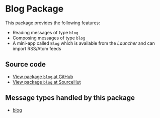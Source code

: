# Blog Package

This package provides the following features:

* Reading messages of type `blog`
* Composing messages of type `blog`
* A mini-app called `Blog` which is available from the _Launcher_ and can import RSS/Atom feeds

## Source code
* [View package `blog` at GitHub](https://github.com/soapdog/patchfox/blob/master/src/packages/blog) 
* [View package `blog` at SourceHut](https://git.sr.ht/~soapdog/patchfox/tree/master/item/src/packages/blog)


## Message types handled by this package

* [blog](/message_types/blog)
